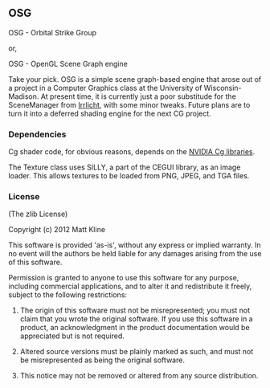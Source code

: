 ## OSG

OSG - Orbital Strike Group

or,

OSG - OpenGL Scene Graph engine

Take your pick. OSG is a simple scene graph-based engine that arose out of
a project in a Computer Graphics class at the University of Wisconsin-Madison.
At present time, it is currently just a poor substitude for the SceneManager
from [Irrlicht](http://irrlicht.sourceforge.net/), with some minor tweaks.
Future plans are to turn it into a deferred shading engine for the next CG
project.

### Dependencies

Cg shader code, for obvious reasons, depends on the
[NVIDIA Cg libraries](http://developer.nvidia.com/cg-toolkit).

The Texture class uses SILLY, a part of the CEGUI library, as an image loader.
This allows textures to be loaded from PNG, JPEG, and TGA files.

### License

(The zlib License)

Copyright (c) 2012 Matt Kline

This software is provided 'as-is', without any express or implied
warranty. In no event will the authors be held liable for any damages
arising from the use of this software.

Permission is granted to anyone to use this software for any purpose,
including commercial applications, and to alter it and redistribute it
freely, subject to the following restrictions:

   1. The origin of this software must not be misrepresented; you must not
   claim that you wrote the original software. If you use this software
   in a product, an acknowledgment in the product documentation would be
   appreciated but is not required.

   2. Altered source versions must be plainly marked as such, and must not be
   misrepresented as being the original software.

   3. This notice may not be removed or altered from any source
   distribution.
